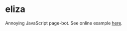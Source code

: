 # eliza
Annoying JavaScript page-bot. See online example [here](https://smcolash.github.io/eliza/files/).
